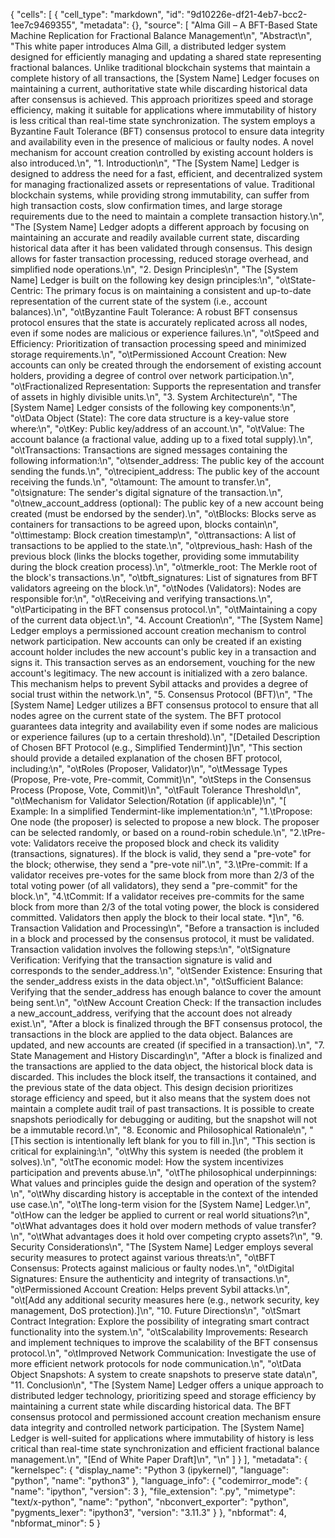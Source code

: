 {
 "cells": [
  {
   "cell_type": "markdown",
   "id": "9d10226e-df21-4eb7-bcc2-1ee7c9469355",
   "metadata": {},
   "source": [
    "Alma Gill – A BFT-Based State Machine Replication for Fractional Balance Management\n",
    "Abstract\n",
    "This white paper introduces Alma Gill, a distributed ledger system designed for efficiently managing and updating a shared state representing fractional balances. Unlike traditional blockchain systems that maintain a complete history of all transactions, the [System Name] Ledger focuses on maintaining a current, authoritative state while discarding historical data after consensus is achieved. This approach prioritizes speed and storage efficiency, making it suitable for applications where immutability of history is less critical than real-time state synchronization. The system employs a Byzantine Fault Tolerance (BFT) consensus protocol to ensure data integrity and availability even in the presence of malicious or faulty nodes. A novel mechanism for account creation controlled by existing account holders is also introduced.\n",
    "1. Introduction\n",
    "The [System Name] Ledger is designed to address the need for a fast, efficient, and decentralized system for managing fractionalized assets or representations of value. Traditional blockchain systems, while providing strong immutability, can suffer from high transaction costs, slow confirmation times, and large storage requirements due to the need to maintain a complete transaction history.\n",
    "The [System Name] Ledger adopts a different approach by focusing on maintaining an accurate and readily available current state, discarding historical data after it has been validated through consensus. This design allows for faster transaction processing, reduced storage overhead, and simplified node operations.\n",
    "2. Design Principles\n",
    "The [System Name] Ledger is built on the following key design principles:\n",
    "o\tState-Centric: The primary focus is on maintaining a consistent and up-to-date representation of the current state of the system (i.e., account balances).\n",
    "o\tByzantine Fault Tolerance: A robust BFT consensus protocol ensures that the state is accurately replicated across all nodes, even if some nodes are malicious or experience failures.\n",
    "o\tSpeed and Efficiency: Prioritization of transaction processing speed and minimized storage requirements.\n",
    "o\tPermissioned Account Creation: New accounts can only be created through the endorsement of existing account holders, providing a degree of control over network participation.\n",
    "o\tFractionalized Representation: Supports the representation and transfer of assets in highly divisible units.\n",
    "3. System Architecture\n",
    "The [System Name] Ledger consists of the following key components:\n",
    "o\tData Object (State): The core data structure is a key-value store where:\n",
    "o\tKey: Public key/address of an account.\n",
    "o\tValue: The account balance (a fractional value, adding up to a fixed total supply).\n",
    "o\tTransactions: Transactions are signed messages containing the following information:\n",
    "o\tsender_address: The public key of the account sending the funds.\n",
    "o\trecipient_address: The public key of the account receiving the funds.\n",
    "o\tamount: The amount to transfer.\n",
    "o\tsignature: The sender's digital signature of the transaction.\n",
    "o\tnew_account_address (optional): The public key of a new account being created (must be endorsed by the sender).\n",
    "o\tBlocks: Blocks serve as containers for transactions to be agreed upon, blocks contain\n",
    "o\ttimestamp: Block creation timestamp\n",
    "o\ttransactions: A list of transactions to be applied to the state.\n",
    "o\tprevious_hash: Hash of the previous block (links the blocks together, providing some immutability during the block creation process).\n",
    "o\tmerkle_root: The Merkle root of the block's transactions.\n",
    "o\tbft_signatures: List of signatures from BFT validators agreeing on the block.\n",
    "o\tNodes (Validators): Nodes are responsible for:\n",
    "o\tReceiving and verifying transactions.\n",
    "o\tParticipating in the BFT consensus protocol.\n",
    "o\tMaintaining a copy of the current data object.\n",
    "4. Account Creation\n",
    "The [System Name] Ledger employs a permissioned account creation mechanism to control network participation. New accounts can only be created if an existing account holder includes the new account's public key in a transaction and signs it. This transaction serves as an endorsement, vouching for the new account's legitimacy. The new account is initialized with a zero balance. This mechanism helps to prevent Sybil attacks and provides a degree of social trust within the network.\n",
    "5. Consensus Protocol (BFT)\n",
    "The [System Name] Ledger utilizes a BFT consensus protocol to ensure that all nodes agree on the current state of the system. The BFT protocol guarantees data integrity and availability even if some nodes are malicious or experience failures (up to a certain threshold).\n",
    "[Detailed Description of Chosen BFT Protocol (e.g., Simplified Tendermint)]\n",
    "This section should provide a detailed explanation of the chosen BFT protocol, including:\n",
    "o\tRoles (Proposer, Validator)\n",
    "o\tMessage Types (Propose, Pre-vote, Pre-commit, Commit)\n",
    "o\tSteps in the Consensus Process (Propose, Vote, Commit)\n",
    "o\tFault Tolerance Threshold\n",
    "o\tMechanism for Validator Selection/Rotation (if applicable)\n",
    "[ Example: In a simplified Tendermint-like implementation:\n",
    "1.\tPropose: One node (the proposer) is selected to propose a new block. The proposer can be selected randomly, or based on a round-robin schedule.\n",
    "2.\tPre-vote: Validators receive the proposed block and check its validity (transactions, signatures). If the block is valid, they send a \"pre-vote\" for the block; otherwise, they send a \"pre-vote nil\".\n",
    "3.\tPre-commit: If a validator receives pre-votes for the same block from more than 2/3 of the total voting power (of all validators), they send a \"pre-commit\" for the block.\n",
    "4.\tCommit: If a validator receives pre-commits for the same block from more than 2/3 of the total voting power, the block is considered committed. Validators then apply the block to their local state. *]\n",
    "6. Transaction Validation and Processing\n",
    "Before a transaction is included in a block and processed by the consensus protocol, it must be validated. Transaction validation involves the following steps:\n",
    "o\tSignature Verification: Verifying that the transaction signature is valid and corresponds to the sender_address.\n",
    "o\tSender Existence: Ensuring that the sender_address exists in the data object.\n",
    "o\tSufficient Balance: Verifying that the sender_address has enough balance to cover the amount being sent.\n",
    "o\tNew Account Creation Check: If the transaction includes a new_account_address, verifying that the account does not already exist.\n",
    "After a block is finalized through the BFT consensus protocol, the transactions in the block are applied to the data object. Balances are updated, and new accounts are created (if specified in a transaction).\n",
    "7. State Management and History Discarding\n",
    "After a block is finalized and the transactions are applied to the data object, the historical block data is discarded. This includes the block itself, the transactions it contained, and the previous state of the data object. This design decision prioritizes storage efficiency and speed, but it also means that the system does not maintain a complete audit trail of past transactions. It is possible to create snapshots periodically for debugging or auditing, but the snapshot will not be a immutable record.\n",
    "8. Economic and Philosophical Rationale\n",
    "[This section is intentionally left blank for you to fill in.]\n",
    "This section is critical for explaining:\n",
    "o\tWhy this system is needed (the problem it solves).\n",
    "o\tThe economic model: How the system incentivizes participation and prevents abuse.\n",
    "o\tThe philosophical underpinnings: What values and principles guide the design and operation of the system?\n",
    "o\tWhy discarding history is acceptable in the context of the intended use case.\n",
    "o\tThe long-term vision for the [System Name] Ledger.\n",
    "o\tHow can the ledger be applied to current or real world situations?\n",
    "o\tWhat advantages does it hold over modern methods of value transfer?\n",
    "o\tWhat advantages does it hold over competing crypto assets?\n",
    "9. Security Considerations\n",
    "The [System Name] Ledger employs several security measures to protect against various threats:\n",
    "o\tBFT Consensus: Protects against malicious or faulty nodes.\n",
    "o\tDigital Signatures: Ensure the authenticity and integrity of transactions.\n",
    "o\tPermissioned Account Creation: Helps prevent Sybil attacks.\n",
    "o\t[Add any additional security measures here (e.g., network security, key management, DoS protection).]\n",
    "10. Future Directions\n",
    "o\tSmart Contract Integration: Explore the possibility of integrating smart contract functionality into the system.\n",
    "o\tScalability Improvements: Research and implement techniques to improve the scalability of the BFT consensus protocol.\n",
    "o\tImproved Network Communication: Investigate the use of more efficient network protocols for node communication.\n",
    "o\tData Object Snapshots: A system to create snapshots to preserve state data\n",
    "11. Conclusion\n",
    "The [System Name] Ledger offers a unique approach to distributed ledger technology, prioritizing speed and storage efficiency by maintaining a current state while discarding historical data. The BFT consensus protocol and permissioned account creation mechanism ensure data integrity and controlled network participation. The [System Name] Ledger is well-suited for applications where immutability of history is less critical than real-time state synchronization and efficient fractional balance management.\n",
    "[End of White Paper Draft]\n",
    "\n"
   ]
  }
 ],
 "metadata": {
  "kernelspec": {
   "display_name": "Python 3 (ipykernel)",
   "language": "python",
   "name": "python3"
  },
  "language_info": {
   "codemirror_mode": {
    "name": "ipython",
    "version": 3
   },
   "file_extension": ".py",
   "mimetype": "text/x-python",
   "name": "python",
   "nbconvert_exporter": "python",
   "pygments_lexer": "ipython3",
   "version": "3.11.3"
  }
 },
 "nbformat": 4,
 "nbformat_minor": 5
}
